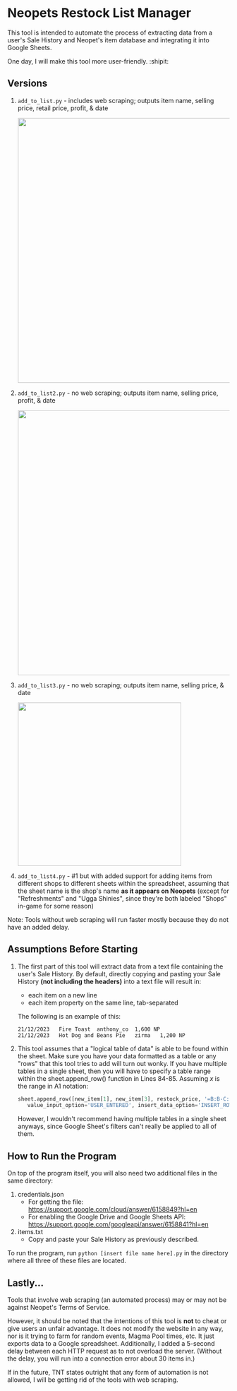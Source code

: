 # Neopets Restock List Manager
This tool is intended to automate the process of extracting data from a user's Sale History and Neopet's item database and integrating it into Google Sheets.

One day, I will make this tool more user-friendly. :shipit:


## Versions
1. `add_to_list.py` - includes web scraping; outputs item name, selling price, retail price, profit, & date
   
   <img src="https://github.com/astrobuns/neotools/assets/38766204/92958a26-c349-4969-9073-848d6c5de814" width="600">
   
2. `add_to_list2.py` - no web scraping; outputs item name, selling price, profit, & date
   
   <img src="https://github.com/astrobuns/neotools/assets/38766204/fcdb7b66-375b-4689-9942-8040c09aa3ed" width="600">

3. `add_to_list3.py` - no web scraping; outputs item name, selling price, & date
   
   <img src="https://github.com/astrobuns/neotools/assets/38766204/ab2699c4-99d0-4cf6-af0b-6be6af5bd914" width="370">

4. `add_to_list4.py` - #1 but with added support for adding items from different shops to different sheets within the spreadsheet, assuming that the sheet name is the shop's name **as it appears on Neopets** (except for "Refreshments" and "Ugga Shinies", since they're both labeled "Shops" in-game for some reason)

Note: Tools without web scraping will run faster mostly because they do not have an added delay.


## Assumptions Before Starting
1. The first part of this tool will extract data from a text file containing the user's Sale History. By default, directly copying and pasting your Sale History **(not including the headers)** into a text file will result in:

   - each item on a new line
   - each item property on the same line, tab-separated

   The following is an example of this:
   ```
   21/12/2023	Fire Toast	anthony_co	1,600 NP
   21/12/2023	Hot Dog and Beans Pie	zirma	1,200 NP
   ```

2. This tool assumes that a "logical table of data" is able to be found within the sheet. Make sure you have your data formatted as a table or any "rows" that this tool tries to add will turn out wonky. If you have multiple tables in a single sheet, then you will have to specify a table range within the sheet.append_row() function in Lines 84-85. Assuming *x* is the range in A1 notation:
   
   ```python
   sheet.append_row([new_item[1], new_item[3], restock_price, '=B:B-C:C', new_item[0]],
      value_input_option='USER_ENTERED', insert_data_option='INSERT_ROWS', table_range='x')
   ```

   However, I wouldn't recommend having multiple tables in a single sheet anyways, since Google Sheet's filters can't really be applied to all of them.


## How to Run the Program
On top of the program itself, you will also need two additional files in the same directory:

1. credentials.json
   - For getting the file: https://support.google.com/cloud/answer/6158849?hl=en
   - For enabling the Google Drive and Google Sheets API: https://support.google.com/googleapi/answer/6158841?hl=en
2. items.txt
   - Copy and paste your Sale History as previously described.

To run the program, run `python [insert file name here].py` in the directory where all three of these files are located.


## Lastly...
Tools that involve web scraping (an automated process) may or may not be against Neopet's Terms of Service.

However, it should be noted that the intentions of this tool is **not** to cheat or give users an unfair advantage. It does not modify the website in any way, nor is it trying to farm for random events, Magma Pool times, etc. It just exports data to a Google spreadsheet. Additionally, I added a 5-second delay between each HTTP request as to not overload the server. (Without the delay, you will run into a connection error about 30 items in.)

If in the future, TNT states outright that any form of automation is not allowed, I will be getting rid of the tools with web scraping.

